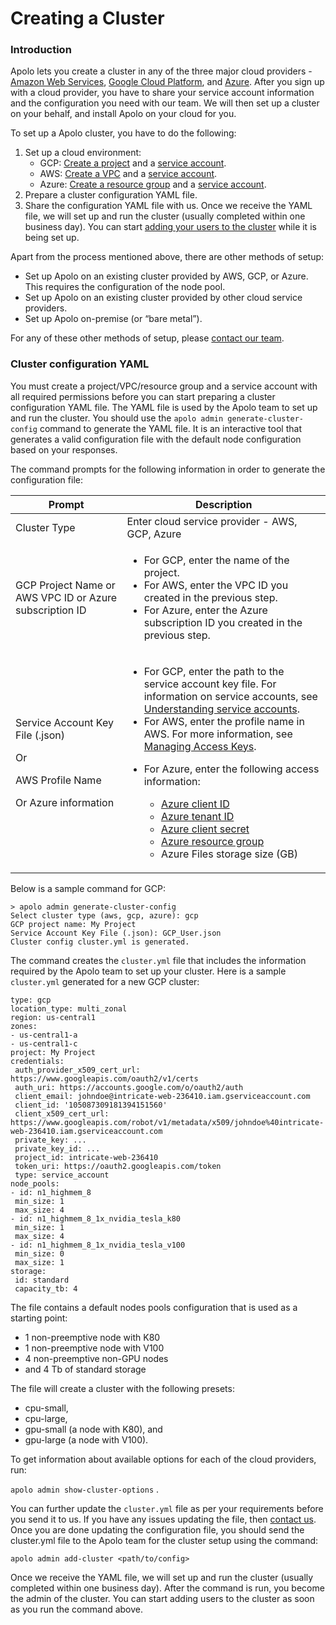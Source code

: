 # Creating a Cluster

### Introduction

Apolo lets you create a cluster in any of the three major cloud providers - [Amazon Web Services](https://aws.amazon.com/), [Google Cloud Platform](https://cloud.google.com/), and [Azure](https://azure.microsoft.com/en-in/). After you sign up with a cloud provider, you have to share your service account information and the configuration you need with our team. We will then set up a cluster on your behalf, and install Apolo on your cloud for you.

To set up a Apolo cluster, you have to do the following:

1. Set up a cloud environment:
   * GCP: [Create a project](https://cloud.google.com/appengine/docs/standard/nodejs/building-app/creating-project) and a [service account](https://cloud.google.com/iam/docs/creating-managing-service-accounts#creating).
   * AWS: [Create a VPC](https://docs.aws.amazon.com/vpc/latest/userguide/vpc-getting-started.html#getting-started-create-vpc) and a [service account](https://docs.aws.amazon.com/IAM/latest/UserGuide/id_users_create.html).
   * Azure: [Create a resource group](https://docs.microsoft.com/en-us/azure/azure-resource-manager/management/manage-resource-groups-portal#create-resource-groups) and a [service account](https://docs.microsoft.com/en-us/azure/active-directory/develop/howto-create-service-principal-portal).
2. Prepare a cluster configuration YAML file.
3. Share the configuration YAML file with us. Once we receive the YAML file, we will set up and run the cluster (usually completed within one business day). You can start [adding your users to the cluster](managing-users-and-quotas.md) while it is being set up.

Apart from the process mentioned above, there are other methods of setup:

* Set up Apolo on an existing cluster provided by AWS, GCP, or Azure. This requires the configuration of the node pool.&#x20;
* Set up Apolo on an existing cluster provided by other cloud service providers.
* Set up Apolo on-premise (or “bare metal”).

For any of these other methods of setup, please [contact our team](mailto:support@apolo.us).

### Cluster configuration YAML&#x20;

You must create a project/VPC/resource group and a service account with all required permissions before you can start preparing a cluster configuration YAML file. The YAML file is used by the Apolo team to set up and run the cluster. You should use the `apolo admin generate-cluster-config` command to generate the YAML file. It is an interactive tool that generates a valid configuration file with the default node configuration based on your responses.

The command prompts for the following information in order to generate the configuration file:

| **Prompt**                                                                                         | **Description**                                                                                                                                                                                                                                                                                                                                                                                                                                                                                                                                                                                                                                                                                                                                                                                                                                                                                                                                                                                                                                                                                                                                                                                                                                                              |
| -------------------------------------------------------------------------------------------------- | ---------------------------------------------------------------------------------------------------------------------------------------------------------------------------------------------------------------------------------------------------------------------------------------------------------------------------------------------------------------------------------------------------------------------------------------------------------------------------------------------------------------------------------------------------------------------------------------------------------------------------------------------------------------------------------------------------------------------------------------------------------------------------------------------------------------------------------------------------------------------------------------------------------------------------------------------------------------------------------------------------------------------------------------------------------------------------------------------------------------------------------------------------------------------------------------------------------------------------------------------------------------------------- |
| Cluster Type                                                                                       | Enter cloud service provider - AWS, GCP, Azure                                                                                                                                                                                                                                                                                                                                                                                                                                                                                                                                                                                                                                                                                                                                                                                                                                                                                                                                                                                                                                                                                                                                                                                                                               |
| GCP Project Name or AWS VPC ID or Azure subscription ID                                            | <ul><li>For GCP, enter the name of the project.</li><li>For AWS, enter the VPC ID you created in the previous step.</li><li>For Azure, enter the Azure subscription ID you created in the previous step.</li></ul>                                                                                                                                                                                                                                                                                                                                                                                                                                                                                                                                                                                                                                                                                                                                                                                                                                                                                                                                                                                                                                                           |
| <p>Service Account Key File (.json)</p><p>Or</p><p>AWS Profile Name</p><p>Or Azure information</p> | <ul><li>For GCP, enter the path to the service account key file. For information on service accounts, see <a href="https://cloud.google.com/iam/docs/understanding-service-accounts">Understanding service accounts</a>.</li><li>For AWS, enter the profile name in AWS. For more information, see <a href="https://docs.aws.amazon.com/IAM/latest/UserGuide/id_credentials_access-keys.html">Managing Access Keys</a>.</li><li><p>For Azure, enter the following access information:</p><ul><li><a href="https://docs.microsoft.com/en-us/azure/active-directory/develop/howto-create-service-principal-portal#create-a-new-application-secret">Azure client ID</a></li><li><a href="https://docs.microsoft.com/en-us/azure/active-directory/develop/howto-create-service-principal-portal#create-a-new-application-secret">Azure tenant ID</a></li><li><a href="https://docs.microsoft.com/en-us/azure/active-directory/develop/howto-create-service-principal-portal#create-a-new-application-secret">Azure client secret</a></li><li><a href="https://docs.microsoft.com/en-us/azure/active-directory/develop/howto-create-service-principal-portal#assign-a-role-to-the-application">Azure resource group</a></li><li>Azure Files storage size (GB)</li></ul></li></ul> |

Below is a sample command for GCP:

```
> apolo admin generate-cluster-config
Select cluster type (aws, gcp, azure): gcp
GCP project name: My Project
Service Account Key File (.json): GCP_User.json
Cluster config cluster.yml is generated.
```

The command creates the `cluster.yml` file that includes the information required by the Apolo team to set up your cluster. Here is a sample `cluster.yml` generated for a new GCP cluster:

```
type: gcp
location_type: multi_zonal
region: us-central1
zones:
- us-central1-a
- us-central1-c
project: My Project
credentials:
 auth_provider_x509_cert_url: https://www.googleapis.com/oauth2/v1/certs
 auth_uri: https://accounts.google.com/o/oauth2/auth
 client_email: johndoe@intricate-web-236410.iam.gserviceaccount.com
 client_id: '105087309181394151560'
 client_x509_cert_url: https://www.googleapis.com/robot/v1/metadata/x509/johndoe%40intricate-web-236410.iam.gserviceaccount.com
 private_key: ...
 private_key_id: ...
 project_id: intricate-web-236410
 token_uri: https://oauth2.googleapis.com/token
 type: service_account
node_pools:
- id: n1_highmem_8
 min_size: 1
 max_size: 4
- id: n1_highmem_8_1x_nvidia_tesla_k80
 min_size: 1
 max_size: 4
- id: n1_highmem_8_1x_nvidia_tesla_v100
 min_size: 0
 max_size: 1
storage:
 id: standard
 capacity_tb: 4
```

The file contains a default nodes pools configuration that is used as a starting point:

* 1 non-preemptive node with K80
* 1 non-preemptive node with V100
* 4 non-preemptive non-GPU nodes
* and 4 Tb of standard storage

The file will create a cluster with the following presets:

* cpu-small,
* cpu-large,
* gpu-small (a node with K80), and
* gpu-large (a node with V100).

To get information about available options for each of the cloud providers, run:

`apolo admin show-cluster-options` .

You can further update the `cluster.yml` file as per your requirements before you send it to us. If you have any issues updating the file, then [contact us](mailto:support@apolo.us). Once you are done updating the configuration file, you should send the cluster.yml file to the Apolo team for the cluster setup using the command:

`apolo admin add-cluster <path/to/config>`

Once we receive the YAML file, we will set up and run the cluster (usually completed within one business day). After the command is run, you become the admin of the cluster. You can start adding users to the cluster as soon as you run the command above.
